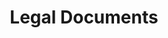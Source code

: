---
layout: legal
title: Legal Documents
include_in_header: false
include_in_footer: true
permalink: /legal/
---